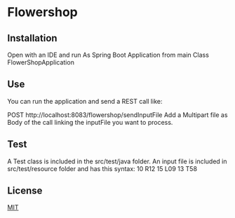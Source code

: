 # Flowershop

## Installation
Open with an IDE and run As Spring Boot Application from main Class FlowerShopApplication

## Use
You can run the application and send a REST call like:

POST http://localhost:8083/flowershop/sendInputFile
Add a Multipart file as Body of the call linking the inputFile you want to process.

## Test 
A Test class is included in the src/test/java folder.
An input file is included in src/test/resource folder and has this syntax:
10 R12
15 L09
13 T58

## License

[MIT](https://choosealicense.com/licenses/mit/)
